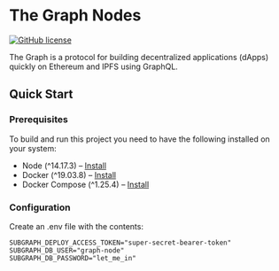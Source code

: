 # The Graph Nodes

[![GitHub license](https://img.shields.io/badge/license-MIT-blue.svg)](https://github.com/itsib/graph-node/blob/master/LICENSE.md)

The Graph is a protocol for building decentralized applications (dApps) quickly on Ethereum and IPFS using GraphQL.

## Quick Start

### Prerequisites

To build and run this project you need to have the following installed on your system:

- Node (^14.17.3) – [Install](https://nodejs.org/en/)
- Docker (^19.03.8) – [Install](https://docs.docker.com/engine/install/)
- Docker Compose (^1.25.4) – [Install](https://docs.docker.com/compose/install/)

### Configuration

Create an .env file with the contents:
```dotenv
SUBGRAPH_DEPLOY_ACCESS_TOKEN="super-secret-bearer-token"
SUBGRAPH_DB_USER="graph-node"
SUBGRAPH_DB_PASSWORD="let_me_in"
```
